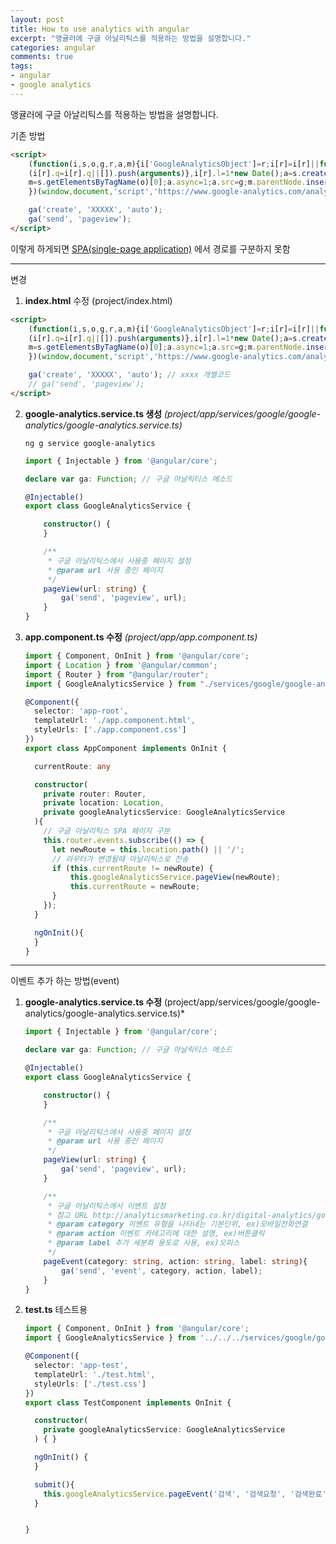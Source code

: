 ```yaml
---
layout: post
title: How to use analytics with angular
excerpt: "앵귤러에 구글 아날리틱스를 적용하는 방법을 설명합니다."
categories: angular
comments: true
tags: 
- angular
- google analytics
---
```

앵귤러에 구글 아날리틱스를 적용하는 방법을 설명합니다.

기존 방법
```html
<script>
    (function(i,s,o,g,r,a,m){i['GoogleAnalyticsObject']=r;i[r]=i[r]||function(){
    (i[r].q=i[r].q||[]).push(arguments)},i[r].l=1*new Date();a=s.createElement(o),
    m=s.getElementsByTagName(o)[0];a.async=1;a.src=g;m.parentNode.insertBefore(a,m)
    })(window,document,'script','https://www.google-analytics.com/analytics.js','ga');

    ga('create', 'XXXXX', 'auto');
    ga('send', 'pageview');
</script>
```

이렇게 하게되면 [SPA(single-page application)](https://en.wikipedia.org/wiki/Single-page_application) 에서 경로를 구분하지 못함


- - -
변경  
1. **index.html** 수정 (project/index.html)
```html
<script>
    (function(i,s,o,g,r,a,m){i['GoogleAnalyticsObject']=r;i[r]=i[r]||function(){
    (i[r].q=i[r].q||[]).push(arguments)},i[r].l=1*new Date();a=s.createElement(o),
    m=s.getElementsByTagName(o)[0];a.async=1;a.src=g;m.parentNode.insertBefore(a,m)
    })(window,document,'script','https://www.google-analytics.com/analytics.js','ga');

    ga('create', 'XXXXX', 'auto'); // xxxx 개별코드
	// ga('send', 'pageview');
</script>
```

2. **google-analytics.service.ts 생성** *(project/app/services/google/google-analytics/google-analytics.service.ts)*

	`ng g service google-analytics`
    
    ```typescript
    import { Injectable } from '@angular/core';

    declare var ga: Function; // 구글 아날릭티스 메소드

    @Injectable()
    export class GoogleAnalyticsService {

        constructor() {
        }

        /**
         * 구글 아날리틱스에서 사용중 페이지 설정
         * @param url 사용 중인 페이지
         */
        pageView(url: string) {
            ga('send', 'pageview', url);
        }
    }
    ```
	
3. **app.component.ts 수정** *(project/app/app.component.ts)*

    ```typescript
	import { Component, OnInit } from '@angular/core';
    import { Location } from '@angular/common';
    import { Router } from "@angular/router";
    import { GoogleAnalyticsService } from "./services/google/google-analytics/google-analytics.service";

    @Component({
      selector: 'app-root',
      templateUrl: './app.component.html',
      styleUrls: ['./app.component.css']
    })
    export class AppComponent implements OnInit {

      currentRoute: any

      constructor(
        private router: Router,
        private location: Location,
        private googleAnalyticsService: GoogleAnalyticsService
      ){
        // 구글 아날리틱스 SPA 페이지 구분
        this.router.events.subscribe(() => {
          let newRoute = this.location.path() || '/';
          // 라우터가 변경될때 아날리틱스로 전송
          if (this.currentRoute != newRoute) {
              this.googleAnalyticsService.pageView(newRoute);
              this.currentRoute = newRoute;
          }
        });
      }

      ngOnInit(){
      }
    }
    ```
    
- - -
이벤트 추가 하는 방법(event)

1. **google-analytics.service.ts 수정** (project/app/services/google/google-analytics/google-analytics.service.ts)*

    ```typescript
    import { Injectable } from '@angular/core';

    declare var ga: Function; // 구글 아날릭티스 메소드

    @Injectable()
    export class GoogleAnalyticsService {

        constructor() {
        }

        /**
         * 구글 아날리틱스에서 사용중 페이지 설정
         * @param url 사용 중인 페이지
         */
        pageView(url: string) {
            ga('send', 'pageview', url);
        }

        /**
         * 구글 아날리틱스에서 이벤트 설정
         * 참고 URL http://analyticsmarketing.co.kr/digital-analytics/google-analytics/537/
         * @param category 이벤트 유형을 나타내는 기본단위, ex)모바일전화연결
         * @param action 이벤트 카테고리에 대한 설명, ex)버튼클릭
         * @param label 추가 세분화 용도로 사용, ex)오피스
         */
        pageEvent(category: string, action: string, label: string){
            ga('send', 'event', category, action, label);
        }
    }
    ```

2. **test.ts** 테스트용

	```typescript
    import { Component, OnInit } from '@angular/core';
    import { GoogleAnalyticsService } from '../../../services/google/google-analytics/google-analytics.service';

    @Component({
      selector: 'app-test',
      templateUrl: './test.html',
      styleUrls: ['./test.css']
    })
    export class TestComponent implements OnInit {

      constructor(
        private googleAnalyticsService: GoogleAnalyticsService
      ) { }

      ngOnInit() {
      }

      submit(){
        this.googleAnalyticsService.pageEvent('검색', '검색요청', '검색완료')
      }


    }
    ```